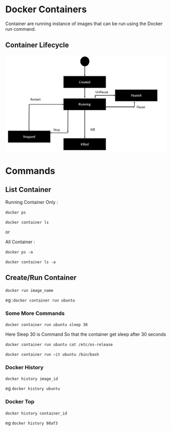 # Docker Containers

Container are running instance of images that can be run using the Docker run command.

## Container Lifecycle

![Alt text](images/lifecycle.png)

# Commands

## List Container

Running Container Only :

`docker ps`

`docker container ls`

or

All Container :

`docker ps -a`

`docker container ls -a`

## Create/Run Container

`docker run image_name`

eg :`docker container run ubuntu`

### Some More Commands

`docker container run ubuntu sleep 30`

Here Sleep 30 is Command So that the container get sleep after 30 seconds

`docker container run ubuntu cat /etc/os-release`

`docker container run –it ubuntu /bin/bash`

### Docker History

`docker history image_id`

eg `docker history ubuntu`

### Docker Top

`docker history container_id`

eg `docker history 98af3`
